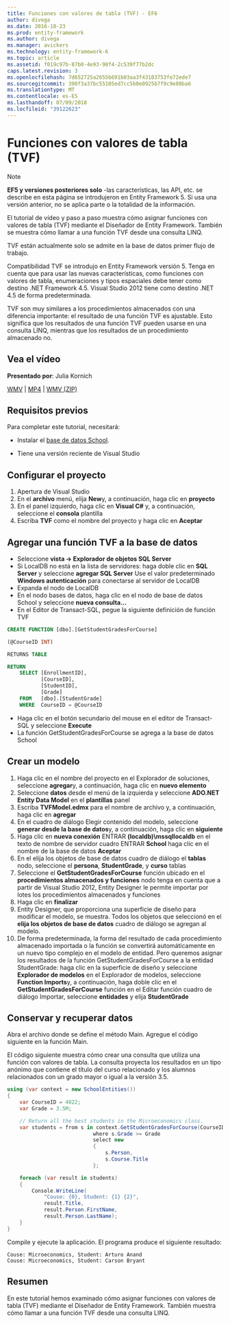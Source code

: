 ```yaml
---
title: Funciones con valores de tabla (TVF) - EF6
author: divega
ms.date: 2016-10-23
ms.prod: entity-framework
ms.author: divega
ms.manager: avickers
ms.technology: entity-framework-6
ms.topic: article
ms.assetid: f019c97b-87b0-4e93-98f4-2c539f77b2dc
caps.latest.revision: 3
ms.openlocfilehash: 7d652725a2655b691b03aa3f43103753fe72ede7
ms.sourcegitcommit: 390f3a37bc55105ed7cc5b0e0925b7f9c9e80ba6
ms.translationtype: MT
ms.contentlocale: es-ES
ms.lasthandoff: 07/09/2018
ms.locfileid: "39122623"
---
```

# <a name="table-valued-functions-tvfs"></a>Funciones con valores de tabla (TVF)
> [!NOTE]
> **EF5 y versiones posteriores solo** -las características, las API, etc. se describe en esta página se introdujeron en Entity Framework 5. Si usa una versión anterior, no se aplica parte o la totalidad de la información.

El tutorial de vídeo y paso a paso muestra cómo asignar funciones con valores de tabla (TVF) mediante el Diseñador de Entity Framework. También se muestra cómo llamar a una función TVF desde una consulta LINQ.

TVF están actualmente solo se admite en la base de datos primer flujo de trabajo.

Compatibilidad TVF se introdujo en Entity Framework versión 5. Tenga en cuenta que para usar las nuevas características, como funciones con valores de tabla, enumeraciones y tipos espaciales debe tener como destino .NET Framework 4.5. Visual Studio 2012 tiene como destino .NET 4.5 de forma predeterminada.

TVF son muy similares a los procedimientos almacenados con una diferencia importante: el resultado de una función TVF es ajustable. Esto significa que los resultados de una función TVF pueden usarse en una consulta LINQ, mientras que los resultados de un procedimiento almacenado no.

## <a name="watch-the-video"></a>Vea el vídeo

**Presentado por**: Julia Kornich

[WMV](http://download.microsoft.com/download/6/0/A/60A6E474-5EF3-4E1E-B9EA-F51D2DDB446A/HDI-ITPro-MSDN-winvideo-tvf.wmv) | [MP4](http://download.microsoft.com/download/6/0/A/60A6E474-5EF3-4E1E-B9EA-F51D2DDB446A/HDI-ITPro-MSDN-mp4video-tvf.m4v) | [WMV (ZIP)](http://download.microsoft.com/download/6/0/A/60A6E474-5EF3-4E1E-B9EA-F51D2DDB446A/HDI-ITPro-MSDN-winvideo-tvf.zip)

## <a name="pre-requisites"></a>Requisitos previos

Para completar este tutorial, necesitará:

- Instalar el [base de datos School](~/ef6/resources/school-database.md).

- Tiene una versión reciente de Visual Studio

## <a name="set-up-the-project"></a>Configurar el proyecto

1.  Apertura de Visual Studio
2.  En el **archivo** menú, elija **New**y, a continuación, haga clic en **proyecto**
3.  En el panel izquierdo, haga clic en **Visual C\#** y, a continuación, seleccione el **consola** plantilla
4.  Escriba **TVF** como el nombre del proyecto y haga clic en **Aceptar**

## <a name="add-a-tvf-to-the-database"></a>Agregar una función TVF a la base de datos

-   Seleccione **vista -&gt; Explorador de objetos SQL Server**
-   Si LocalDB no está en la lista de servidores: haga doble clic en **SQL Server** y seleccione **agregar SQL Server** Use el valor predeterminado **Windows autenticación** para conectarse al servidor de LocalDB
-   Expanda el nodo de LocalDB
-   En el nodo bases de datos, haga clic en el nodo de base de datos School y seleccione **nueva consulta...**
-   En el Editor de Transact-SQL, pegue la siguiente definición de función TVF

``` SQL
CREATE FUNCTION [dbo].[GetStudentGradesForCourse]

(@CourseID INT)

RETURNS TABLE

RETURN
    SELECT [EnrollmentID],
           [CourseID],
           [StudentID],
           [Grade]
    FROM   [dbo].[StudentGrade]
    WHERE  CourseID = @CourseID
```

-   Haga clic en el botón secundario del mouse en el editor de Transact-SQL y seleccione **Execute**
-   La función GetStudentGradesForCourse se agrega a la base de datos School

 

## <a name="create-a-model"></a>Crear un modelo

1.  Haga clic en el nombre del proyecto en el Explorador de soluciones, seleccione **agregar**y, a continuación, haga clic en **nuevo elemento**
2.  Seleccione **datos** desde el menú de la izquierda y seleccione **ADO.NET Entity Data Model** en el **plantillas** panel
3.  Escriba **TVFModel.edmx** para el nombre de archivo y, a continuación, haga clic en **agregar**
4.  En el cuadro de diálogo Elegir contenido del modelo, seleccione **generar desde la base de datos**y, a continuación, haga clic en **siguiente**
5.  Haga clic en **nueva conexión** ENTRAR **(localdb)\\mssqllocaldb** en el texto de nombre de servidor cuadro ENTRAR **School** haga clic en el nombre de la base de datos **Aceptar**
6.  En el elija los objetos de base de datos cuadro de diálogo el **tablas** nodo, seleccione el **persona**, **StudentGrade**, y **curso** tablas
7.  Seleccione el **GetStudentGradesForCourse** función ubicado en el **procedimientos almacenados y funciones** nodo tenga en cuenta que a partir de Visual Studio 2012, Entity Designer le permite importar por lotes los procedimientos almacenados y funciones
8.  Haga clic en **finalizar**
9.  Entity Designer, que proporciona una superficie de diseño para modificar el modelo, se muestra. Todos los objetos que seleccionó en el **elija los objetos de base de datos** cuadro de diálogo se agregan al modelo.
10. De forma predeterminada, la forma del resultado de cada procedimiento almacenado importada o la función se convertirá automáticamente en un nuevo tipo complejo en el modelo de entidad. Pero queremos asignar los resultados de la función GetStudentGradesForCourse a la entidad StudentGrade: haga clic en la superficie de diseño y seleccione **Explorador de modelos** en el Explorador de modelos, seleccione **Function Imports**y, a continuación, haga doble clic en el **GetStudentGradesForCourse** función en el Editar función cuadro de diálogo Importar, seleccione **entidades** y elija **StudentGrade**

## <a name="persist-and-retrieve-data"></a>Conservar y recuperar datos

Abra el archivo donde se define el método Main. Agregue el código siguiente en la función Main.

El código siguiente muestra cómo crear una consulta que utiliza una función con valores de tabla. La consulta proyecta los resultados en un tipo anónimo que contiene el título del curso relacionado y los alumnos relacionados con un grado mayor o igual a la versión 3.5.

``` csharp
using (var context = new SchoolEntities())
{
    var CourseID = 4022;
    var Grade = 3.5M;

    // Return all the best students in the Microeconomics class.
    var students = from s in context.GetStudentGradesForCourse(CourseID)
                            where s.Grade >= Grade
                            select new
                            {
                                s.Person,
                                s.Course.Title
                            };

    foreach (var result in students)
    {
        Console.WriteLine(
            "Couse: {0}, Student: {1} {2}",
            result.Title,  
            result.Person.FirstName,  
            result.Person.LastName);
    }
}
```

Compile y ejecute la aplicación. El programa produce el siguiente resultado:

```
Couse: Microeconomics, Student: Arturo Anand
Couse: Microeconomics, Student: Carson Bryant
```

## <a name="summary"></a>Resumen

En este tutorial hemos examinado cómo asignar funciones con valores de tabla (TVF) mediante el Diseñador de Entity Framework. También muestra cómo llamar a una función TVF desde una consulta LINQ.
